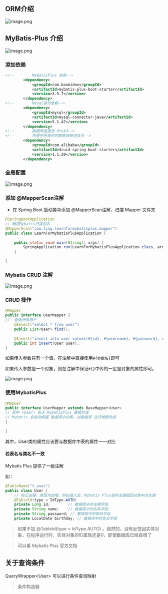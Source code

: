 ## ORM介绍

![image.png](https://cdn.jsdelivr.net/gh/03xiaoyuhe/PicStore/img/202501101439828.png)

## MyBatis-Plus 介绍

![image.png](https://cdn.jsdelivr.net/gh/03xiaoyuhe/PicStore/img/202501101441842.png)

### 添加依赖

```xml
<!--        MyBatisPlus 依赖-->  
        <dependency>  
            <groupId>com.baomidou</groupId>  
            <artifactId>mybatis-plus-boot-starter</artifactId>  
            <version>3.5.7</version>  
        </dependency>
<!--        Mysql驱动依赖-->  
        <dependency>  
            <groupId>mysql</groupId>  
            <artifactId>mysql-connector-java</artifactId>  
            <version>5.1.47</version>  
        </dependency>
<!--        数据库连接池 druid-->     
<!--        阿里巴巴提供的数据连接池技术-->
		<dependency>  
            <groupId>com.alibaba</groupId>  
            <artifactId>druid-spring-boot-starter</artifactId>  
            <version>1.1.20</version>  
        </dependency>
```

### 全局配置

![image.png](https://cdn.jsdelivr.net/gh/03xiaoyuhe/PicStore/img/202501101500344.png)

### 添加 @MapperScan注解

- 在 Spring Boot 启动类中添加 @MapperScan注解，扫描 Mapper 文件夹

```java
@SpringBootApplication  
// 确定Mybatis扫描包名  
@MapperScan("com.ting.learnformybatisplus.mapper")  
public class LearnForMybatisPlusApplication {  
  
    public static void main(String[] args) {  
        SpringApplication.run(LearnForMybatisPlusApplication.class, args);  
    }  
  
}
```

### Mybatis CRUD 注解

![image.png](https://cdn.jsdelivr.net/gh/03xiaoyuhe/PicStore/img/202501101540514.png)

### CRUD 操作

```java
@Mapper  
public interface UserMapper {  
//  查询所有用户  
    @Select("select * from user")  
    public List<User> find();  
  
    @Insert("insert into user values(#{id}, #{username}, #{password}, #{birthday})")  
    public int insert(User user);  
}
```

如果传入参数只有一个值，在注解中直接使用`#{参数名}`即可

如果传入参数是一个对象，则在注解中保证`#{}`中传的一定是对象的属性即可。

![image.png](https://cdn.jsdelivr.net/gh/03xiaoyuhe/PicStore/img/202501101644076.png)

### 使用MybatisPlus

```java
@Mapper  
public interface UserMapper extends BaseMapper<User>  
// 其中 <User> 告诉 MybatisPlus 要操作谁  
// Mybatis 会自动根据 数据库中的表，对数据库 进行增删改查  
{  
  
}
```

其中，User类的属性应该要与数据库中表的属性一一对应

#### 若表名与类名不一致

Mybatis Plus 提供了一组注解

如：

```java
@TableName("t_user")  
public class User {  
	// 标记主键，类型为自增，则在插入后，Mybatis Plus会将主键赋回对象中的主键
    @TableId(type = IdType.AUTO)  
    private Long id;        // 数据库中的主键字段  
    private String name;    // 数据库中的名称字段  
    private String password; // 数据库中的密码字段  
    private LocalDate birthday; // 数据库中的生日字段
```

> 如果不加 @TableId(type = IdType.AUTO)  ，自然的，没有反馈回实体对象，在程序运行时，实体对象的ID属性还是0，即使数据库已经自增了

> 可以看 Mybatis Plus 官方文档

## 关于查询条件

QueryWrapper\<User\> 可以进行条件查询映射

> 条件构造器